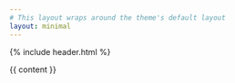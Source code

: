 ```yaml
---
# This layout wraps around the theme's default layout
layout: minimal
---
```


{% include header.html %}

{{ content }}
